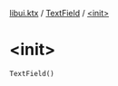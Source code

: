 [libui.ktx](../README.md) / [TextField](README.md) / [&lt;init&gt;](-init-.md)

# &lt;init&gt;

`TextField()`